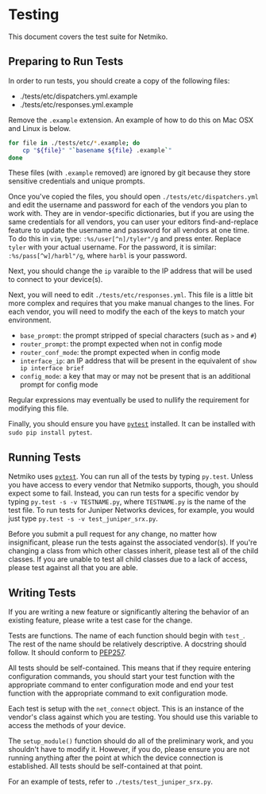 # Testing

This document covers the test suite for Netmiko.

## Preparing to Run Tests

In order to run tests, you should create a copy of the following files:

* ./tests/etc/dispatchers.yml.example
* ./tests/etc/responses.yml.example

Remove the `.example` extension.  An example of how to do this on Mac OSX and
Linux is below.

```bash
for file in ./tests/etc/*.example; do
    cp "${file}" "`basename ${file} .example`"
done
```

These files (with `.example` removed) are ignored by git because they store
sensitive credentials and unique prompts.

Once you've copied the files, you should open `./tests/etc/dispatchers.yml`
and edit the username and password for each of the vendors you plan to work
with.  They are in vendor-specific dictionaries, but if you are using the same
credentials for all vendors, you can user your editors find-and-replace feature
to update the username and password for all vendors at one time.  To do this
in `vim`, type: `:%s/user[^n]/tyler"/g` and press enter.  Replace `tyler` with
your actual username.  For the password, it is similar:
`:%s/pass[^w]/harbl"/g`, where `harbl` is your password.

Next, you should change the `ip` varaible to the IP address that will be used
to connect to your device(s).

Next, you will need to edit `./tests/etc/responses.yml`.  This file is a little
bit more complex and requires that you make manual changes to the lines.  For
each vendor, you will need to modify the each of the keys to match your
environment.

* `base_prompt`: the prompt stripped of special characters (such as `>` and `#`)
* `router_prompt`: the prompt expected when not in config mode
* `router_conf_mode`: the prompt expected when in config mode
* `interface_ip`: an IP address that will be present in the equivalent of `show ip interface brief`
* `config_mode`: a key that may or may not be present that is an additional prompt for config mode

Regular expressions may eventually be used to nullify the requirement for
modifying this file.

Finally, you should ensure you have [`pytest`](http://pytest.org/latest/)
installed.  It can be installed with `sudo pip install pytest`.

## Running Tests

Netmiko uses [`pytest`](http://pytest.org/latest/).  You can run all of the
tests by typing `py.test`.  Unless you have access to every vendor that Netmiko
supports, though, you should expect some to fail.  Instead, you can run tests
for a specific vendor by typing `py.test -s -v TESTNAME.py`, where
`TESTNAME.py` is the name of the test file.  To run tests for Juniper Networks
devices, for example, you would just type `py.test -s -v test_juniper_srx.py`.

Before you submit a pull request for any change, no matter how insignificant,
please run the tests against the associated vendor(s).  If you're changing
a class from which other classes inherit, please test all of the child
classes.  If you are unable to test all child classes due to a lack of access,
please test against all that you are able.

## Writing Tests

If you are writing a new feature or significantly altering the behavior of an
existing feature, please write a test case for the change.

Tests are functions.  The name of each function should begin with `test_`.  The
rest of the name should be relatively descriptive.  A docstring should follow.
It should conform to [PEP257](https://www.python.org/dev/peps/pep-0257/).

All tests should be self-contained.  This means that if they require entering
configuration commands, you should start your test function with the
appropriate command to enter configuration mode and end your test function with
the appropriate command to exit configuration mode.

Each test is setup with the `net_connect` object.  This is an instance of the
vendor's class against which you are testing.  You should use this variable to
access the methods of your device.

The `setup_module()` function should do all of the preliminary work, and you
shouldn't have to modify it.  However, if you do, please ensure you are not
running anything after the point at which the device connection is established.
All tests should be self-contained at that point.

For an example of tests, refer to `./tests/test_juniper_srx.py`.
